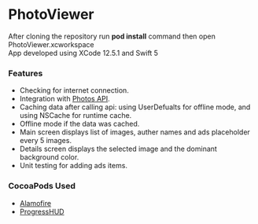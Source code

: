 # PhotoViewer
After cloning the repository run **pod install** command then open PhotoViewer.xcworkspace  
App developed using XCode 12.5.1 and Swift 5

### Features
- Checking for internet connection.  
- Integration with [Photos API](https://picsum.photos/v2/list).  
- Caching data after calling api: using UserDefualts for offline mode, and using NSCache for runtime cache.  
- Offline mode if the data was cached.  
- Main screen displays list of images, auther names and ads placeholder every 5 images.  
- Details screen displays the selected image and the dominant background color.  
- Unit testing for adding ads items.  

### CocoaPods Used
- [Alamofire](https://github.com/Alamofire/Alamofire)
- [ProgressHUD](https://github.com/relatedcode/ProgressHUD)
